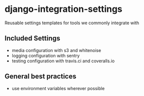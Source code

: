 # django-integration-settings

Reusable settings templates for tools we commonly integrate with

## Included Settings

  - media configuration with s3 and whitenoise
  - logging configuration with sentry
  - testing configuration with travis.ci and coveralls.io

## General best practices

  - use environment variables wherever possible
